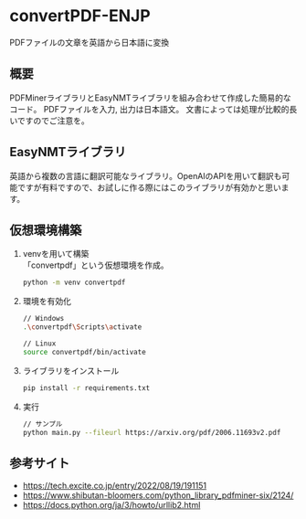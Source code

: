 # convertPDF-ENJP
PDFファイルの文章を英語から日本語に変換

## 概要
PDFMinerライブラリとEasyNMTライブラリを組み合わせて作成した簡易的なコード。
PDFファイルを入力, 出力は日本語文。
文書によっては処理が比較的長いですのでご注意を。

## EasyNMTライブラリ
英語から複数の言語に翻訳可能なライブラリ。OpenAIのAPIを用いて翻訳も可能ですが有料ですので、お試しに作る際にはこのライブラリが有効かと思います。

## 仮想環境構築

1. venvを用いて構築<br>
「convertpdf」という仮想環境を作成。
     ``` bash
     python -m venv convertpdf
     ```

2. 環境を有効化

     ``` bash
     // Windows
     .\convertpdf\Scripts\activate

     // Linux
     source convertpdf/bin/activate
     ```

3. ライブラリをインストール
     ``` bash
     pip install -r requirements.txt
     ```

4. 実行
     ``` bash
     // サンプル
     python main.py --fileurl https://arxiv.org/pdf/2006.11693v2.pdf
     ```

## 参考サイト
- https://tech.excite.co.jp/entry/2022/08/19/191151
- https://www.shibutan-bloomers.com/python_library_pdfminer-six/2124/
- https://docs.python.org/ja/3/howto/urllib2.html



